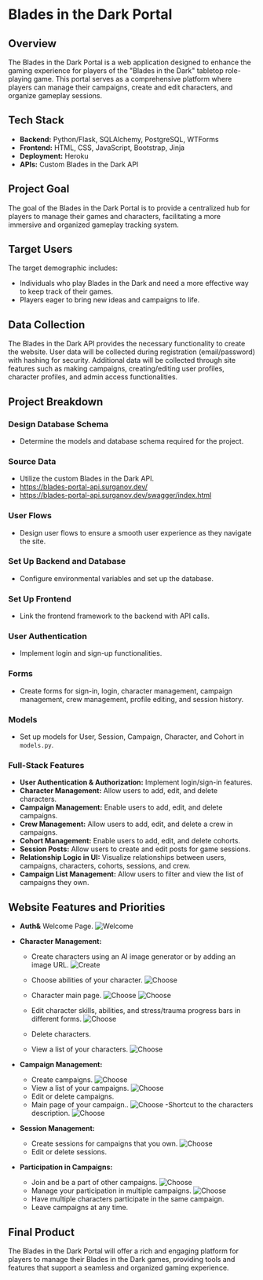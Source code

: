 # Blades in the Dark Portal

## Overview
The Blades in the Dark Portal is a web application designed to enhance the gaming experience for players of the "Blades in the Dark" tabletop role-playing game. This portal serves as a comprehensive platform where players can manage their campaigns, create and edit characters, and organize gameplay sessions.

## Tech Stack
- **Backend:** Python/Flask, SQLAlchemy, PostgreSQL, WTForms
- **Frontend:** HTML, CSS, JavaScript, Bootstrap, Jinja
- **Deployment:** Heroku
- **APIs:** Custom Blades in the Dark API

## Project Goal
The goal of the Blades in the Dark Portal is to provide a centralized hub for players to manage their games and characters, facilitating a more immersive and organized gameplay tracking system.

## Target Users
The target demographic includes:
- Individuals who play Blades in the Dark and need a more effective way to keep track of their games.
- Players eager to bring new ideas and campaigns to life.

## Data Collection
The Blades in the Dark API provides the necessary functionality to create the website. User data will be collected during registration (email/password) with hashing for security. Additional data will be collected through site features such as making campaigns, creating/editing user profiles, character profiles, and admin access functionalities.

## Project Breakdown
### Design Database Schema
- Determine the models and database schema required for the project.

### Source Data
- Utilize the custom Blades in the Dark API.
- https://blades-portal-api.surganov.dev/
- https://blades-portal-api.surganov.dev/swagger/index.html

### User Flows
- Design user flows to ensure a smooth user experience as they navigate the site.

### Set Up Backend and Database
- Configure environmental variables and set up the database.

### Set Up Frontend
- Link the frontend framework to the backend with API calls.

### User Authentication
- Implement login and sign-up functionalities.

### Forms
- Create forms for sign-in, login, character management, campaign management, crew management, profile editing, and session history.

### Models
- Set up models for User, Session, Campaign, Character, and Cohort in `models.py`.

### Full-Stack Features
- **User Authentication & Authorization:** Implement login/sign-in features.
- **Character Management:** Allow users to add, edit, and delete characters.
- **Campaign Management:** Enable users to add, edit, and delete campaigns.
- **Crew Management:** Allow users to add, edit, and delete a crew in campaigns.
- **Cohort Management:** Enable users to add, edit, and delete cohorts.
- **Session Posts:** Allow users to create and edit posts for game sessions.
- **Relationship Logic in UI:** Visualize relationships between users, campaigns, characters, cohorts, sessions, and crew.
- **Campaign List Management:** Allow users to filter and view the list of campaigns they own.

## Website Features and Priorities
- **Auth&**
 Welcome Page.
  ![Welcome](docs/images/welcome_page.png)
- **Character Management:**
  - Create characters using an AI image generator or by adding an image URL.
  ![Create](docs/images/create_char.png)
  - Choose abilities of your character.
  ![Choose](docs/images/create_form.png)
  - Character main page.
  ![Choose](docs/images/character_profile.png)
  ![Choose](docs/images/char_prof.png)

  - Edit character skills, abilities, and stress/trauma progress bars in different forms.
    ![Choose](docs/images/skills.png)
  - Delete characters.
  - View a list of your characters.
   ![Choose](docs/images/list_chars.png)


- **Campaign Management:**
  - Create  campaigns.
  ![Choose](docs/images/create_campaign.png)
  -  View a list of your campaigns.
  ![Choose](docs/images/list_camps.png)
  - Edit or delete campaigns.
  - Main page of your campaign..
  ![Choose](docs/images/campaign_page.png)
  -Shortcut to the characters description. 
  ![Choose](docs/images/character_shortcut.png)


- **Session Management:**
  - Create sessions for campaigns that you own.
    ![Choose](docs/images/sessions_manage.png)
  - Edit or delete sessions.

- **Participation in Campaigns:**
  - Join and be a part of other campaigns.
    ![Choose](docs/images/join_campaign.png)
  - Manage your participation in multiple campaigns.
    ![Choose](docs/images/participating_campaigns.png)
  - Have multiple characters participate in the same campaign.
  - Leave campaigns at any time.

## Final Product
The Blades in the Dark Portal will offer a rich and engaging platform for players to manage their Blades in the Dark games, providing tools and features that support a seamless and organized gaming experience.

